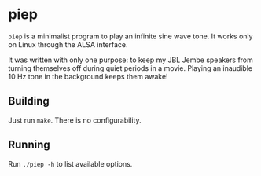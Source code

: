 # piep

`piep` is a minimalist program to play an infinite sine wave tone. It works
only on Linux through the ALSA interface.

It was written with only one purpose: to keep my JBL Jembe speakers from
turning themselves off during quiet periods in a movie. Playing an inaudible 10
Hz tone in the background keeps them awake!

## Building

Just run `make`. There is no configurability.

## Running

Run `./piep -h` to list available options.
